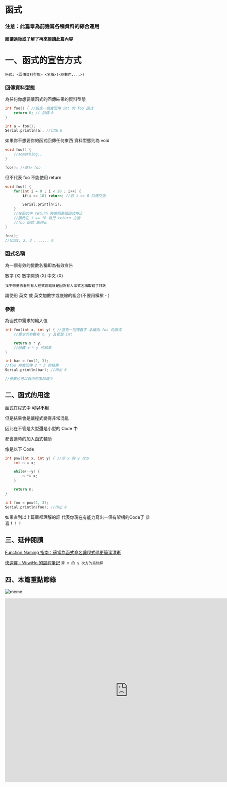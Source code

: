 # 函式

### 注意：此篇章為前幾篇各種資料的綜合運用
#### 閱讀過後或了解了再來閱讀此篇內容

# 一、函式的宣告方式

`格式: <回傳資料型態> <名稱>(<參數們....>)`

### 回傳資料型態 

為任何你想要讓函式的回傳結果的資料型態

```C++
int foo() { //設定一個會回傳 int 的 foo 函式
    return 0; // 回傳 0
}

int a = foo();
Serial.println(a); //印出 0
```

如果你不想要你的函式回傳任何東西 資料型態則為 void

```C++
void foo() {
    //something...
}

foo(); //執行 foo
```

但不代表 foo 不能使用 return

```C++
void foo() {
    for(int i = 0 ; i < 20 ; i++) {
        if(i == 10) return; //若 i == 0 回傳空值 

        Serial.println(i);
    }
    //在函式中 return 將會把整個函式停止
    //因此在 i == 10 執行 return 之後
    //foo 函式 即停止
}

foo();
//印出1, 2, 3 ....... 9
```

### 函式名稱

為一個有效的變數名稱即為有效宣告

數字 (X)
數字開頭 (X)
中文 (X)

`我不想要再看到有人程式跑錯就是因為有人函式名稱取錯了拜託`

請使用 英文 或 英文加數字或底線的組合(不要用橫槓 - )

### 參數

為函式中需求的輸入值
```C++
int foo(int x, int y) { //宣告一回傳數字 名稱為 foo 的函式
    //需求的參數有 x, y 且都是 int

    return x * y;
    //回傳 x * y 的結果
}

int bar = foo(2, 3);
//foo 將會回傳 2 * 3 的結果
Serial.println(bar); //印出 6

//參數也可以自由的增加減少
```

## 二、函式的用途

函式在程式中 **可以不用**

但是結果會是讓程式變得非常混亂

因此在不管是大型還是小型的 Code 中

都會適時的加入函式輔助

像是以下 Code

```C++
int pow(int x, int y) { //求 x 的 y 次方
    int n = x;

    while(--y) {
        n *= x;
    }

    return n;
}

int foo = pow(2, 3);
Serial.println(foo); //印出 8
```

如果直到以上篇章都理解的話 代表你現在有能力寫出一個有架構的Code了 恭喜！！！

## 三、延伸閱讀

[Function Naming 指南：適當為函式命名讓程式碼更簡潔清晰](https://www.appcoda.com.tw/function-naming/)

[快速冪 - WiwiHo 的競程筆記](https://cp.wiwiho.me/pow/) `算 x 的 y 次方的最快解`

## 四、本篇重點節錄

![meme](https://media.makeameme.org/created/functions-functions.jpg)

<iframe width="807" height="605" src="https://www.youtube.com/embed/ydUmv-m7o_4" title="周星馳~意不意外開不開心短片~歡迎自行下載取用" frameborder="0" allow="accelerometer; autoplay; clipboard-write; encrypted-media; gyroscope; picture-in-picture; web-share" allowfullscreen></iframe>